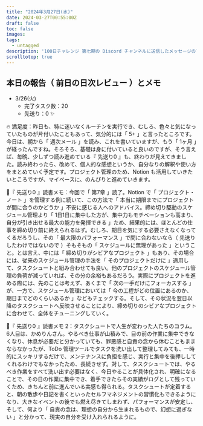 ```yaml
---
title: "2024年3月27日(水)"
date: 2024-03-27T00:55:00Z
draft: false
toc: false
images:
tags: 
  - untagged
description: '100日チャレンジ 第七期の Discord チャンネルに送信したメッセージのアーカイブ'
scrolltotop: true
---
```


## 本日の報告（ 前日の日次レビュー ）とメモ

- 3/26(火)
  - 完了タスク数：20
  - 先送り：0 ✨

🔥 満足度：昨日も、特に迷いなくルーチンを実行でき、むしろ、色々と気になっていたものが片付いたこともあって、気分的には「 5+ 」と言ったところです。今日は、朝から「 週次メール 」を読み、これを書いていますが、もう「 1ヶ月 」が経ったんですね。そろそろ、基礎は身に付いていると良いのですが、そう言えば、毎晩、少しずつ読み進めている『 先送り0 』も、終わりが見えてきました。読み終わったら、改めて、個人的な感想というか、自分なりの解釈や使い方をまとめていく予定です。プロジェクト管理のため、Notion も活用していきたいところですが、マイペースに、のんびりと進めていきます。

🔖『 先送り0 』読書メモ：今回で「 第7章 」読了。Notion で「 プロジェクト・ノート 」を管理する例に続いて、この方法で「 本当に期限までにプロジェクトが間に合うのかどうか 」不安に感じる人へのアドバイス。締め切り駆動のスケジュール管理より「 1日1日に集中した方が、集中力もモチベーションも高まり、自分が引き出せる最大の能力を発揮できる 」ため、結果的には、ほとんどの仕事を締め切り前に終えられるはず。むしろ、期日を気にする必要さえなくなってくるだろうし、その「 最大限のパフォーマンス 」で間に合わないなら（ 先送りしたわけではないので ）そもそもの「 スケジュールに無理があった 」ということ。とは言え、中には「 締め切りがシビアなプロジェクト 」もあり、その場合には、従来のスケジュール管理の手法を「 そのプロジェクトだけに 」適用して、タスクシュートと組み合わせても良い。他のプロジェクトのスケジュール管理の負荷が減っていれば、その分の余裕もあるだろう。実際にプロジェクトを進める際には、先のことは考えず、あくまで「 次の一手だけにフォーカスする 」が、一方で、スケジュール管理においては「 今の工程がどの位置にあるのか、期日までどのくらいあるか 」などもチェックする。そして、その状況を翌日以降のタスクシュートへ反映させることにより、締め切りのシビアなプロジェクトに合わせて、全体をチューニングしていく。

🔖『 先送り0 』読書メモ 2：タスクシュートで人生が変わった人たちのコラム。6人目は、かめりんさん。やるべき仕事が山積みで、目の前の作業に集中できなくなり、休息が必要だと分かっていても、罪悪感と自責の念から休むこともままならなかったが、ToDo 管理ツールでタスクを洗い出して整理してみても、一時的にスッキリするだけで、メンテナンスに負担を感じ、実行と集中を後押ししてくれるわけでもなかったため、長続きせず。対して、タスクシュートでは、やるべき作業をすべて洗い出す必要はなく、今日やることが具体化され、明確になることで、その日の作業に集中でき、着手できたらその実績がログとして残っていくため、きちんと前に進んでいる実感も得られる。タスクシュートが定着すると、朝の散歩や日記を書くといったセルフマネジメントの習慣化もできるようになり、大きなイベントの後でも燃え尽きてしまわず、パフォーマンスが安定し、そして、何より「 自責の念は、理想の自分から生まれるもので、幻想に過ぎない 」と分かって、現実の自分を受け入れられるように。
